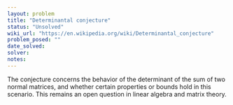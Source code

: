 ```yaml
---
layout: problem
title: "Determinantal conjecture"
status: "Unsolved"
wiki_url: "https://en.wikipedia.org/wiki/Determinantal_conjecture"
problem_posed: ""
date_solved:
solver:
notes:
---
```

The conjecture concerns the behavior of the determinant of the sum of two normal matrices, and whether certain properties or bounds hold in this scenario. This remains an open question in linear algebra and matrix theory.